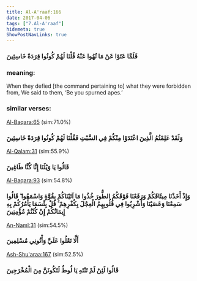 ```yaml
---
title: Al-A'raaf:166
date: 2017-04-06
tags: ["7.Al-A'raaf"]
hidemeta: true 
ShowPostNavLinks: true 
---
```

### فَلَمَّا عَتَوْا عَنْ مَا نُهُوا عَنْهُ قُلْنَا لَهُمْ كُونُوا قِرَدَةً خَاسِئِينَ
### meaning: 
When they defied [the command pertaining to] what they were forbidden from, We said to them, ‘Be you spurned apes.’
### similar verses: 

[Al-Baqara:65](/2/65) (sim:71.0%)

### وَلَقَدْ عَلِمْتُمُ الَّذِينَ اعْتَدَوْا مِنْكُمْ فِي السَّبْتِ فَقُلْنَا لَهُمْ كُونُوا قِرَدَةً خَاسِئِينَ

[Al-Qalam:31](/68/31) (sim:55.9%)

### قَالُوا يَا وَيْلَنَا إِنَّا كُنَّا طَاغِينَ

[Al-Baqara:93](/2/93) (sim:54.8%)

### وَإِذْ أَخَذْنَا مِيثَاقَكُمْ وَرَفَعْنَا فَوْقَكُمُ الطُّورَ خُذُوا مَا آتَيْنَاكُمْ بِقُوَّةٍ وَاسْمَعُوا ۖ قَالُوا سَمِعْنَا وَعَصَيْنَا وَأُشْرِبُوا فِي قُلُوبِهِمُ الْعِجْلَ بِكُفْرِهِمْ ۚ قُلْ بِئْسَمَا يَأْمُرُكُمْ بِهِ إِيمَانُكُمْ إِنْ كُنْتُمْ مُؤْمِنِينَ

[An-Naml:31](/27/31) (sim:54.5%)

### أَلَّا تَعْلُوا عَلَيَّ وَأْتُونِي مُسْلِمِينَ

[Ash-Shu'araa:167](/26/167) (sim:52.5%)

### قَالُوا لَئِنْ لَمْ تَنْتَهِ يَا لُوطُ لَتَكُونَنَّ مِنَ الْمُخْرَجِينَ
